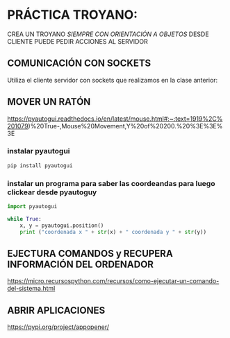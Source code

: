 # PRÁCTICA TROYANO:

CREA UN TROYANO *SIEMPRE CON ORIENTACIÓN A OBJETOS* DESDE CLIENTE PUEDE PEDIR ACCIONES AL SERVIDOR

## COMUNICACIÓN CON SOCKETS
Utiliza el cliente servidor con sockets que realizamos en la clase anterior:

## MOVER UN RATÓN
https://pyautogui.readthedocs.io/en/latest/mouse.html#:~:text=1919%2C%201079)%20True-,Mouse%20Movement,Y%20of%20200.%20%3E%3E%3E

### instalar pyautogui
``` python
pip install pyautogui
```

### instalar un programa para saber las coordeandas para luego clickear desde pyautoguy
``` python
import pyautogui

while True:
    x, y = pyautogui.position()
    print ("coordenada x " + str(x) + " coordenada y " + str(y))

```

## EJECTURA COMANDOS y RECUPERA INFORMACIÓN DEL ORDENADOR
https://micro.recursospython.com/recursos/como-ejecutar-un-comando-del-sistema.html

## ABRIR APLICACIONES
https://pypi.org/project/appopener/


